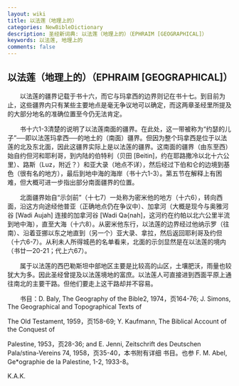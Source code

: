 ```yaml
---
layout: wiki
title: 以法莲（地理上的）
categories: NewBibleDictionary
description: 圣经新词典: 以法莲（地理上的）（EPHRAIM [GEOGRAPHICAL]）
keywords: 以法莲, 地理上的
comments: false
---
```


## 以法莲（地理上的）（EPHRAIM [GEOGRAPHICAL]）

　　以法莲的疆界记载于书十六，而它与玛拿西的边界则记在书十七。到目前为止，这些疆界内只有某些主要地点是毫无争议地可以确定，而这两章圣经里所提及的大部分地名的准确位置至今仍无法肯定。

　　书十六1-3清楚的说明了以法莲南面的疆界。在此处，这一带被称为“约瑟的儿子”──即以法莲玛拿西──的地土的（南面）疆界。但因为整个玛拿西是位于以法莲的北及东北面，因此这疆界实际上是以法莲的疆界。这南面的疆界（由东至西）始自约但河和耶利哥，到内陆的伯特利（贝田 [Beitin]，约在耶路撒冷以北十六公里）、路斯（Luz，附近？）和亚大录（地点不详），然后经过下伯和仑的边境到基色（很有名的地方），最后到地中海的海岸（书十六1-3）。第五节在解释上有困难，但大概可进一步指出部分南面疆界的位置。

　　北面疆界始自“示剑前”（十七7）一处称为密米他的地方（十六6），转向西面，沿这方向途经他普亚（正确地点仍在争议中）、加拿河（大概是现今与奥雅河谷 [Wadi Aujah] 连接的加拿河谷 [Wadi Qa{nah]，这河约在约帕以北六公里半流到地中海），直至大海（十六8）。从密米他东行，以法莲的边界经过他纳示罗（往南）、沿着亚挪以东之地直到（另一个）亚大录、拿拉，然后返回耶利哥及约但（十六6-7）。从利未人所得城邑的名单看来，北面的示剑显然是在以法莲的境内（书廿一20-21；代上六67）。

　　属于以法莲的西巴勒斯坦中部地区主要是比较高的山区，土壤肥沃，雨量也较犹大为多。因此圣经曾提及以法莲境地的富庶。以法莲人可直接进到西面平原上通往南北的主要干路。但他们要走上这干路却并不容易。

　　书目：D. Baly, The Geography of the Bible2, 1974，页164-76; J. Simons, The Geographical and Topographical Texts of

The Old Testament, 1959，页158-69; Y. Kaufmann, The Biblical Account of the Conquest of

Palestine, 1953，页28-36; and E. Jenni, Zeitschrift des Deutschen Pala/stina-Vereins 74, 1958，页35-40，本书附有详细 书目。也参 F. M. Abel, Ge*ographie de la Palestine, 1-2, 1933-8。

K.A.K.









